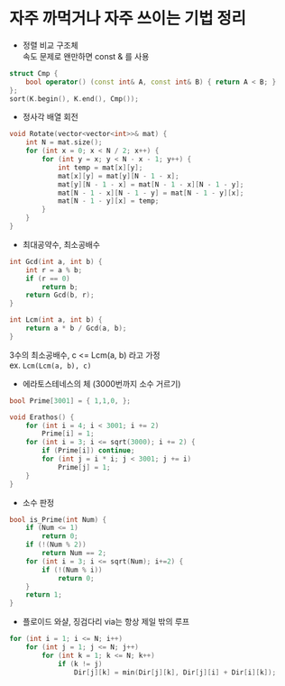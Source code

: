 # 자주 까먹거나 자주 쓰이는 기법 정리

* 정렬 비교 구조체  
속도 문제로 왠만하면 const & 를 사용  
```c++
struct Cmp {
	bool operator() (const int& A, const int& B) { return A < B; }
};
sort(K.begin(), K.end(), Cmp());
```

* 정사각 배열 회전  
```c++
void Rotate(vector<vector<int>>& mat) {
	int N = mat.size();
	for (int x = 0; x < N / 2; x++) {
		for (int y = x; y < N - x - 1; y++) {
			int temp = mat[x][y];
			mat[x][y] = mat[y][N - 1 - x];
			mat[y][N - 1 - x] = mat[N - 1 - x][N - 1 - y];
			mat[N - 1 - x][N - 1 - y] = mat[N - 1 - y][x];
			mat[N - 1 - y][x] = temp;
		}
	}
}
```

* 최대공약수, 최소공배수  
```c++
int Gcd(int a, int b) {
	int r = a % b;
	if (r == 0)
		return b;
	return Gcd(b, r);
}

int Lcm(int a, int b) {
	return a * b / Gcd(a, b);
}
```
3수의 최소공배수, c <= Lcm(a, b) 라고 가정  
ex. ```Lcm(Lcm(a, b), c)```  
  
* 에라토스테네스의 체 (3000번까지 소수 거르기)  
```c++
bool Prime[3001] = { 1,1,0, };

void Erathos() {
	for (int i = 4; i < 3001; i += 2)
		Prime[i] = 1;
	for (int i = 3; i <= sqrt(3000); i += 2) {
		if (Prime[i]) continue;
		for (int j = i * i; j < 3001; j += i)
			Prime[j] = 1;
	}
}
```

* 소수 판정  
```c++
bool is_Prime(int Num) {
    if (Num <= 1)
        return 0;
    if (!(Num % 2))
		return Num == 2;
    for (int i = 3; i <= sqrt(Num); i+=2) {
        if (!(Num % i))
            return 0;
    }
    return 1;
}
```

* 플로이드 와샬, 징검다리 via는 항상 제일 밖의 루프  
```c++
for (int i = 1; i <= N; i++)
	for (int j = 1; j <= N; j++)
		for (int k = 1; k <= N; k++) 
			if (k != j)
				Dir[j][k] = min(Dir[j][k], Dir[j][i] + Dir[i][k]);
```
